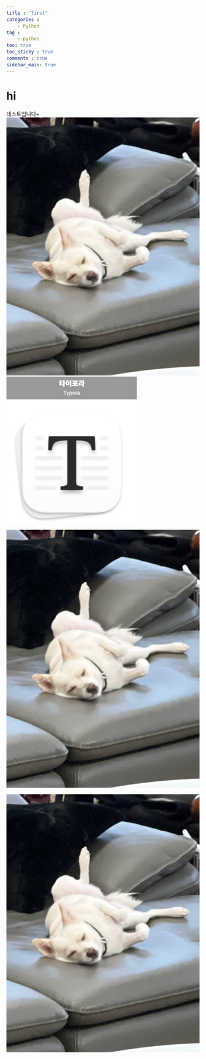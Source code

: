 ```yaml
---
title : "first"
categories :
    - Python
tag :
    - python
toc: true
toc_sticky : true
comments : true
sidebar_main: true
---
```


# hi

테스트입니다~
![yang-cho](_posts/Python/images/yang-cho.JPG)
![typora](images/typora.JPG)![]()

<p align="center"><img src="/images/yang-cho.JPEG" width = "700" ></p>
<p align="center"><img src="/_posts/Python/images/yang-cho.JPEG" width = "700" ></p>
